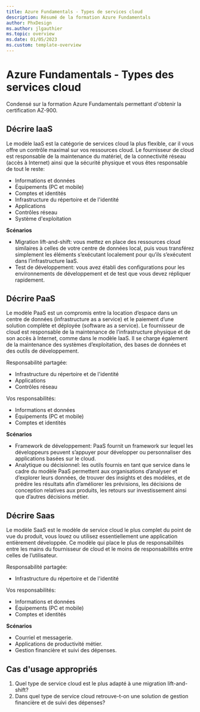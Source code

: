 ```yaml
---
title: Azure Fundamentals - Types de services cloud
description: Résumé de la formation Azure Fundamentals
author: PhxDesign
ms.author: jlgauthier
ms.topic: overview
ms.date: 01/05/2023
ms.custom: template-overview
---
```


# Azure Fundamentals - Types des services cloud

Condensé sur la formation Azure Fundamentals permettant d'obtenir la certification AZ-900.

## Décrire IaaS

Le modèle IaaS est la catégorie de services cloud la plus flexible, car il vous offre un contrôle maximal sur vos ressources cloud. Le fournisseur de cloud est responsable de la maintenance du matériel, de la connectivité réseau (accès à Internet) ainsi que la sécurité physique et vous êtes responsable de tout le reste:

- Informations et données
- Équipements (PC et mobile)
- Comptes et identités
- Infrastructure du répertoire et de l'identité
- Applications
- Contrôles réseau
- Système d'exploitation

****Scénarios****

- Migration lift-and-shift: vous mettez en place des ressources cloud similaires à celles de votre centre de données local, puis vous transférez simplement les éléments s’exécutant localement pour qu’ils s’exécutent dans l’infrastructure IaaS.
- Test de développement: vous avez établi des configurations pour les environnements de développement et de test que vous devez répliquer rapidement.

## Décrire PaaS

Le modèle PaaS est un compromis entre la location d’espace dans un centre de données (infrastructure as a service) et le paiement d’une solution complète et déployée (software as a service). Le fournisseur de cloud est responsable de la maintenance de l’infrastructure physique et de son accès à Internet, comme dans le modèle IaaS. Il se charge également de la maintenance des systèmes d’exploitation, des bases de données et des outils de développement.

Responsabilité partagée:

- Infrastructure du répertoire et de l'identité
- Applications
- Contrôles réseau

Vos responsabilités:

- Informations et données
- Équipements (PC et mobile)
- Comptes et identités

****Scénarios****

- Framework de développement: PaaS fournit un framework sur lequel les développeurs peuvent s’appuyer pour développer ou personnaliser des applications basées sur le cloud.
- Analytique ou décisionnel: les outils fournis en tant que service dans le cadre du modèle PaaS permettent aux organisations d’analyser et d’explorer leurs données, de trouver des insights et des modèles, et de prédire les résultats afin d’améliorer les prévisions, les décisions de conception relatives aux produits, les retours sur investissement ainsi que d’autres décisions métier.

## Décrire Saas

Le modèle SaaS est le modèle de service cloud le plus complet du point de vue du produit, vous louez ou utilisez essentiellement une application entièrement développée. Ce modèle qui place le plus de responsabilités entre les mains du fournisseur de cloud et le moins de responsabilités entre celles de l’utilisateur.

Responsabilité partagée:

- Infrastructure du répertoire et de l'identité

Vos responsabilités:

- Informations et données
- Équipements (PC et mobile)
- Comptes et identités

****Scénarios****

- Courriel et messagerie.
- Applications de productivité métier.
- Gestion financière et suivi des dépenses.

## Cas d'usage appropriés

1. Quel type de service cloud est le plus adapté à une migration lift-and-shift?
2. Dans quel type de service cloud retrouve-t-on une solution de gestion financière et de suivi des dépenses?
